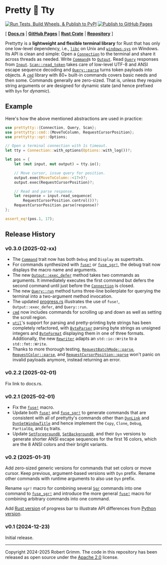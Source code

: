 # Pretty 🌸 Tty

[![Run Tests, Build Wheels, & Publish to PyPI](https://github.com/apparebit/prettypretty/actions/workflows/ci.yml/badge.svg)](https://github.com/apparebit/prettypretty/actions/workflows/ci.yml)
[![Publish to GitHub Pages](https://github.com/apparebit/prettypretty/actions/workflows/gh-pages.yml/badge.svg)](https://github.com/apparebit/prettypretty/actions/workflows/gh-pages.yml)

\[  [**Docs.rs**](https://docs.rs/prettytty/latest/prettytty/)
| [**GitHub Pages**](https://apparebit.github.io/prettypretty/prettytty/)
| [**Rust Crate**](https://crates.io/crates/prettytty)
| [**Repository**](https://github.com/apparebit/prettypretty)
\]

Prettytty is a **lightweight and flexible terminal library** for Rust that has
only one low-level dependency, i.e., [`libc`](https://crates.io/crates/libc) on
Unix and [`windows-sys`](https://crates.io/crates/windows-sys) on Windows. Its
API is clean and simple: Open a [`Connection`] to the terminal and share it
across threads as needed. Write [`Command`]s to [`Output`]. Read [`Query`]
responses from [`Input`]. [`Scan::read_token`] takes care of low-level UTF-8 and
ANSI escape sequence decoding and [`Query::parse`] turns token payloads into
objects. A [`cmd`] library with 80+ built-in commands covers basic needs and
then some. Commands generally are zero-sized. That is, unless they require
string arguments or are designed for dynamic state (and hence prefixed with
`Dyn` for *dynamic*).


## Example

Here's how the above mentioned abstractions are used in practice:

```rust
use prettytty::{Connection, Query, Scan};
use prettytty::cmd::{MoveToColumn, RequestCursorPosition};
use prettytty::opt::Options;

// Open a terminal connection with 1s timeout.
let tty = Connection::with_options(Options::with_log())?;

let pos = {
    let (mut input, mut output) = tty.io();

    // Move cursor, issue query for position.
    output.exec(MoveToColumn::<17>)?;
    output.exec(RequestCursorPosition)?;

    // Read and parse response.
    let response = input.read_sequence(
        RequestCursorPosition.control())?;
    RequestCursorPosition.parse(response)?
};

assert_eq!(pos.1, 17);
```

## Release History

### v0.3.0 (2025-02-xx)

  * The [`Command`] trait now has both `Debug` and `Display` as supertraits.
  * For commands synthesized with [`fuse!`] or [`fuse_sgr!`], the debug trait
    now displays the macro name and arguments.
  * The new [`Output::exec_defer`] method takes two commands as arguments. It
    immediately executes the first command but defers the second command until
    just before the [`Connection`] is closed.
  * The new [`Query::run`] method turns three-line boilerplate for querying the
    terminal into a two-argument method invocation.
  * The updated
    [progress.rs](https://github.com/apparebit/prettypretty/blob/main/crates/prettytty/examples/progress.rs)
    illustrates the use of `fuse!`, `Output::exec_defer`, and `Query::run`.
  * [`cmd`] now includes commands for scrolling up and down as well as setting
    the scroll region.
  * [`util`]'s support for parsing and pretty-printing byte strings has been
    completely refactored, with [`ByteParser`] parsing byte strings as unsigned
    integers and [`ByteFormat`] displaying them in one of three formats.
    Additionally, the new [`Rewriter`] adapts an `std::io::Write` to
    a `std::fmt::Write`.
  * Thanks to more thorough testing, [`RequestBatchMode::parse`],
    [`RequestColor::parse`], and [`RequestCursorPosition::parse`] won't panic on
    invalid payloads anymore, instead returning an error.


### v0.2.2 (2025-02-01)

Fix link to docs.rs.


### v0.2.1 (2025-02-01)

  * Fix the [`fuse!`] macro.
  * Update both [`fuse!`] and [`fuse_sgr!`] to generate commands that are
    consistent with all of prettytty's commands other than [`DynLink`] and
    [`DynSetWindowTitle`] and hence implement the `Copy`, `Clone`, `Debug`,
    `PartialEq`, and `Eq` traits.
  * Update [`SetForeground8`], [`SetBackground8`], and their `Dyn` versions to
    generate shorter ANSI escape sequences for the first 16 colors, which are
    the 8 ANSI colors and their bright variants.


### v0.2 (2025-01-31)

Add zero-sized generic versions for commands that set colors or move cursor.
Keep previous, argument-based versions with `Dyn` prefix. Rename other commands
with runtime arguments to also use `Dyn` prefix.

Rename `sgr!` macro for combining several [`Sgr`] commands into one command to
[`fuse_sgr!`] and introduce the more general [`fuse!`] macro for combining
arbitrary commands into one command.

Add [Rust
version](https://github.com/apparebit/prettypretty/blob/main/crates/prettytty/examples/progress.rs)
of progress bar to illustrate API differences from [Python
version](https://github.com/apparebit/prettypretty/blob/main/prettypretty/progress.py).


### v0.1 (2024-12-23)

Initial release.

---

Copyright 2024-2025 Robert Grimm. The code in this repository has been released
as open source under the [Apache
2.0](https://github.com/apparebit/prettypretty/blob/main/LICENSE) license.


[`ByteFormat`]: https://apparebit.github.io/prettypretty/prettytty/util/enum.ByteFormat.html
[`ByteParser`]: https://apparebit.github.io/prettypretty/prettytty/util/enum.ByteParser.html
[`cmd`]: https://apparebit.github.io/prettypretty/prettytty/cmd/index.html
[`Command`]: https://apparebit.github.io/prettypretty/prettytty/trait.Command.html
[`Connection`]: https://apparebit.github.io/prettypretty/prettytty/struct.Connection.html
[`DynLink`]: https://apparebit.github.io/prettypretty/prettytty/cmd/struct.DynLink.html
[`DynSetWindowTitle`]: https://apparebit.github.io/prettypretty/prettytty/cmd/struct.DynSetWindowTitle.html
[`fuse!`]: https://apparebit.github.io/prettypretty/prettytty/macro.fuse.html
[`fuse_sgr!`]: https://apparebit.github.io/prettypretty/prettytty/macro.fuse_sgr.html
[`Input`]: https://apparebit.github.io/prettypretty/prettytty/struct.Input.html
[`Output`]: https://apparebit.github.io/prettypretty/prettytty/struct.Output.html
[`Output::exec_defer`]: https://apparebit.github.io/prettypretty/prettytty/struct.Output.html#method.exec_defer
[`Query`]: https://apparebit.github.io/prettypretty/prettytty/trait.Query.html
[`Query::parse`]: https://apparebit.github.io/prettypretty/prettytty/trait.Query.html#method.parse
[`Query::run`]: https://apparebit.github.io/prettypretty/prettytty/trait.Query.html#method.run
[`RequestBatchMode::parse`]: https://apparebit.github.io/prettypretty/prettytty/cmd/struct.RequestBatchMode.html#method.parse
[`RequestColor::parse`]: https://apparebit.github.io/prettypretty/prettytty/cmd/enum.RequestColor.html#method.parse
[`RequestCursorPosition::parse`]: https://apparebit.github.io/prettypretty/prettytty/cmd/struct.RequestCursorPosition.html#method.parse
[`Rewriter`]: https://apparebit.github.io/prettypretty/prettytty/util/struct.Rewriter.html
[`Scan`]: https://apparebit.github.io/prettypretty/prettytty/trait.Scan.html
[`Scan::read_token`]: https://apparebit.github.io/prettypretty/prettytty/trait.Scan.html#method.read_token
[`SetBackground8`]: https://apparebit.github.io/prettypretty/prettytty/cmd/struct.SetBackground8.html
[`SetForeground8`]: https://apparebit.github.io/prettypretty/prettytty/cmd/struct.SetForeground8.html
[`Sgr`]: https://apparebit.github.io/prettypretty/prettytty/trait.Sgr.html
[`util`]: https://apparebit.github.io/prettypretty/prettytty/util/index.html
